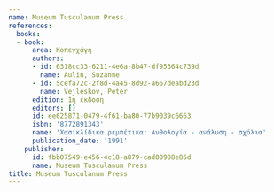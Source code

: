 ```yaml
---
name: Museum Tusculanum Press
references:
  books:
  - book:
      area: Κοπεγχάγη
      authors:
      - id: 6318cc33-6211-4e6a-8b47-df95364c739d
        name: Aulin, Suzanne
      - id: 5cefa72c-2f8d-4a45-8d92-a667deabd23d
        name: Vejleskov, Peter
      edition: 1η έκδοση
      editors: []
      id: ee625871-0479-4f61-ba80-77b9039c6663
      isbn: '8772891343'
      name: 'Χασικλίδικα ρεμπέτικα: Ανθολογία - ανάλυση - σχόλια'
      publication_date: '1991'
    publisher:
      id: fbb07549-e456-4c18-a879-cad00908e86d
      name: Museum Tusculanum Press
title: Museum Tusculanum Press
---
```


